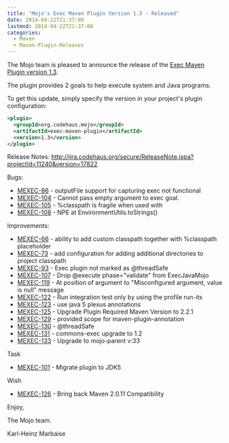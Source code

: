 ```yaml
---
title: "Mojo's Exec Maven Plugin Version 1.3 - Released"
date: 2014-04-22T21:37:00
lastmod: 2014-04-22T21:37:00
categories:
  - Maven
  - Maven-Plugin-Releases
---
```

The Mojo team is pleased to announce the release of the
[Exec Maven Plugin version 1.3](http://mojo.codehaus.org/exec-maven-plugin/).

The plugin provides 2 goals to help execute system and Java programs.

To get this update, simply specify the version in your project's plugin configuration:

```xml
<plugin>
  <groupId>org.codehaus.mojo</groupId>
  <artifactId>exec-maven-plugin</artifactId>
  <version>1.3</version>
</plugin>
```
<!-- more -->

Release Notes:
http://jira.codehaus.org/secure/ReleaseNote.jspa?projectId=11240&version=17822

Bugs:

 * [MEXEC-86](https://issues.apache.org/jira/browse/MEXEC-86) - outputFile support for capturing exec not functional
 * [MEXEC-104](https://issues.apache.org/jira/browse/MEXEC-104) - Cannot pass empty argument to exec goal.
 * [MEXEC-105](https://issues.apache.org/jira/browse/MEXEC-105) - %classpath is fragile when used with <commandlineArgs>
 * [MEXEC-108](https://issues.apache.org/jira/browse/MEXEC-108) - NPE at EnvironmentUtils.toStrings()

Improvements:

 * [MEXEC-66](https://issues.apache.org/jira/browse/MEXEC-66) - ability to add custom classpath together 
              with %classpath placeholder
 * [MEXEC-73](https://issues.apache.org/jira/browse/MEXEC-73) - add configuration for adding additional 
              directories to project classpath
 * [MEXEC-93](https://issues.apache.org/jira/browse/MEXEC-93) - Exec plugin not marked as @threadSafe
 * [MEXEC-107](https://issues.apache.org/jira/browse/MEXEC-107) - Drop @execute phase="validate" from ExecJavaMojo
 * [MEXEC-119](https://issues.apache.org/jira/browse/MEXEC-119) - At position of argument to "Misconfigured 
               argument, value is null" message
 * [MEXEC-122](https://issues.apache.org/jira/browse/MEXEC-122) - Run integration test only by using the profile run-its
 * [MEXEC-123](https://issues.apache.org/jira/browse/MEXEC-123) - use java 5 plexus annotations
 * [MEXEC-125](https://issues.apache.org/jira/browse/MEXEC-125) - Upgrade Plugin Required Maven Version to 2.2.1
 * [MEXEC-129](https://issues.apache.org/jira/browse/MEXEC-129) - provided scope for maven-plugin-annotation
 * [MEXEC-130](https://issues.apache.org/jira/browse/MEXEC-130) - @threadSafe
 * [MEXEC-131](https://issues.apache.org/jira/browse/MEXEC-131) - commons-exec upgrade to 1.2
 * [MEXEC-133](https://issues.apache.org/jira/browse/MEXEC-133) - Upgrade to mojo-parent v:33

Task

 * [MEXEC-101](https://issues.apache.org/jira/browse/MEXEC-101) - Migrate plugin to JDK5

Wish

 * [MEXEC-126](https://issues.apache.org/jira/browse/MEXEC-126) - Bring back Maven 2.0.11 Compatibility

Enjoy,

The Mojo team.

Karl-Heinz Marbaise

